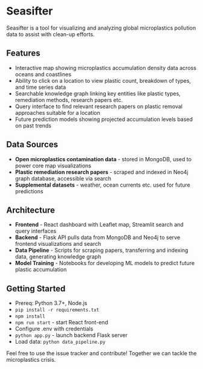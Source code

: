 # Seasifter

Seasifter is a tool for visualizing and analyzing global microplastics pollution data to assist with clean-up efforts. 

## Features

* Interactive map showing microplastics accumulation density data across oceans and coastlines
* Ability to click on a location to view plastic count, breakdown of types, and time series data
* Searchable knowledge graph linking key entities like plastic types, remediation methods, research papers etc.
* Query interface to find relevant research papers on plastic removal approaches suitable for a location
* Future prediction models showing projected accumulation levels based on past trends

## Data Sources

* **Open microplastics contamination data** - stored in MongoDB, used to power core map visualizations 
* **Plastic remediation research papers** - scraped and indexed in Neo4j graph database, accessible via search
* **Supplemental datasets** - weather, ocean currents etc. used for future predictions  

## Architecture

* **Frontend** - React dashboard with Leaflet map, Streamlit search and query interfaces  
* **Backend** - Flask API pulls data from MongoDB and Neo4j to serve frontend visualizations and search
* **Data Pipeline** - Scripts for scraping papers, transferring and indexing data, generating knowledge graph
* **Model Training** - Notebooks for developing ML models to predict future plastic accumulation  

## Getting Started  

* Prereq: Python 3.7+, Node.js
* `pip install -r requirements.txt`  
* `npm install`
* `npm run start` - start React front-end
* Configure .env with credentials
* `python app.py` - launch backend Flask server
* Load data: `python data_pipeline.py` 

Feel free to use the issue tracker and contribute! Together we can tackle the microplastics crisis.
